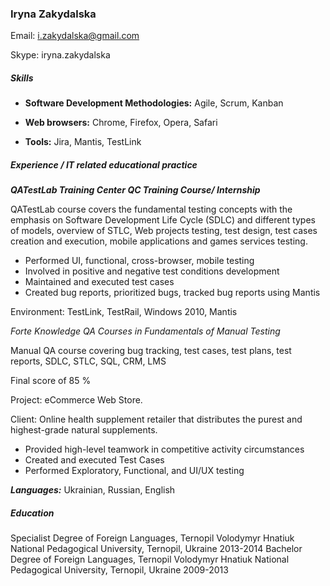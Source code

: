 ### Iryna Zakydalska



Email: <i.zakydalska@gmail.com> 

Skype: iryna.zakydalska

##### Skills 

- **Software Development Methodologies:**   Agile, Scrum, Kanban 

- **Web browsers:**  Chrome, Firefox, Opera, Safari

- **Tools:**   Jira, Mantis, TestLink

##### Experience / IT related educational practice

_**QATestLab Training Center			QC Training Course/ Internship**_


QATestLab course covers the fundamental testing concepts with the emphasis on Software Development Life Cycle (SDLC) and different types of models, overview of STLC, Web projects testing, test design, test cases creation and execution, mobile applications and games services testing. 

- Performed UI, functional, cross-browser, mobile testing 
- Involved in positive and negative test conditions development
- Maintained and executed test cases 
- Created bug reports, prioritized bugs, tracked bug reports using Mantis 

Environment: TestLink, TestRail, Windows 2010, Mantis

_Forte Knowledge			QA Courses in Fundamentals of Manual Testing_

Manual QA course covering bug tracking, test cases, test plans, test reports, SDLC, STLC, SQL, CRM, LMS

Final score of 85 % 

Project: eCommerce Web Store. 

Client: Online health supplement retailer that distributes the purest and highest-grade natural supplements. 
- Provided high-level teamwork in competitive activity circumstances 
- Created and executed Test Cases 
- Performed Exploratory, Functional, and UI/UX testing

**_Languages:_** Ukrainian, Russian, English

##### Education

Specialist Degree of Foreign Languages, Ternopil Volodymyr Hnatiuk National Pedagogical University, Ternopil, Ukraine 2013-2014
Bachelor Degree of Foreign Languages, Ternopil Volodymyr Hnatiuk National Pedagogical University, Ternopil, Ukraine 2009-2013

